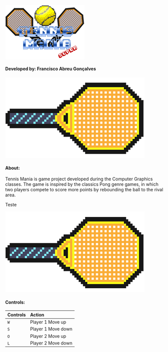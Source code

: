 <img src = "https://github.com/Francis1408/TennisMania/blob/main/bin/Debug/GameLogo.png" display= "block" margin-left= "auto" margin-right="auto" width="50%">  

#### Developed by: Francisco Abreu Gonçalves


![alt text](https://github.com/Francis1408/TennisMania/blob/main/bin/Debug/RacketSelect.png)
#### About:

Tennis Mania is game project developed during the Computer Graphics classes. The game is inspired by the classics Pong genre games, in which two players compete to score more points by rebounding the ball to the rival area.

<p> Teste </p>

![alt text](https://github.com/Francis1408/TennisMania/blob/main/bin/Debug/RacketSelect.png)
#### Controls:

| Controls | Action            |
|----------|:------------------|
| `W`      |Player 1 Move up   |
| `S`      |Player 1 Move down |
| `O`      |Player 2 Move up   |
| `L`      |Player 2 Move down |